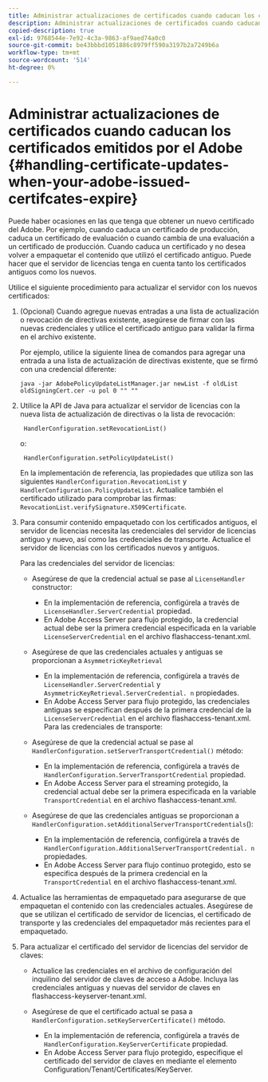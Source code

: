 ```yaml
---
title: Administrar actualizaciones de certificados cuando caducan los certificados emitidos por el Adobe
description: Administrar actualizaciones de certificados cuando caducan los certificados emitidos por el Adobe
copied-description: true
exl-id: 9768544e-7e92-4c3a-9863-af9aed74a0c0
source-git-commit: be43bbbd1051886c8979ff590a3197b2a7249b6a
workflow-type: tm+mt
source-wordcount: '514'
ht-degree: 0%

---
```


# Administrar actualizaciones de certificados cuando caducan los certificados emitidos por el Adobe {#handling-certificate-updates-when-your-adobe-issued-certifcates-expire}

Puede haber ocasiones en las que tenga que obtener un nuevo certificado del Adobe. Por ejemplo, cuando caduca un certificado de producción, caduca un certificado de evaluación o cuando cambia de una evaluación a un certificado de producción. Cuando caduca un certificado y no desea volver a empaquetar el contenido que utilizó el certificado antiguo. Puede hacer que el servidor de licencias tenga en cuenta tanto los certificados antiguos como los nuevos.

Utilice el siguiente procedimiento para actualizar el servidor con los nuevos certificados:

1. (Opcional) Cuando agregue nuevas entradas a una lista de actualización o revocación de directivas existente, asegúrese de firmar con las nuevas credenciales y utilice el certificado antiguo para validar la firma en el archivo existente.

   Por ejemplo, utilice la siguiente línea de comandos para agregar una entrada a una lista de actualización de directivas existente, que se firmó con una credencial diferente:

   ```
   java -jar AdobePolicyUpdateListManager.jar newList -f oldList oldSigningCert.cer -u pol 0 "" ""
   ```

1. Utilice la API de Java para actualizar el servidor de licencias con la nueva lista de actualización de directivas o la lista de revocación:

   ```
    HandlerConfiguration.setRevocationList() 
   ```

   o:

   ```
    HandlerConfiguration.setPolicyUpdateList()
   ```

   En la implementación de referencia, las propiedades que utiliza son las siguientes `HandlerConfiguration.RevocationList` y `HandlerConfiguration.PolicyUpdateList`. Actualice también el certificado utilizado para comprobar las firmas: `RevocationList.verifySignature.X509Certificate`.

1. Para consumir contenido empaquetado con los certificados antiguos, el servidor de licencias necesita las credenciales del servidor de licencias antiguo y nuevo, así como las credenciales de transporte. Actualice el servidor de licencias con los certificados nuevos y antiguos.

   Para las credenciales del servidor de licencias:

   * Asegúrese de que la credencial actual se pase al `LicenseHandler` constructor:

      * En la implementación de referencia, configúrela a través de `LicenseHandler.ServerCredential` propiedad.
      * En Adobe Access Server para flujo protegido, la credencial actual debe ser la primera credencial especificada en la variable `LicenseServerCredential` en el archivo flashaccess-tenant.xml.
   * Asegúrese de que las credenciales actuales y antiguas se proporcionan a `AsymmetricKeyRetrieval`

      * En la implementación de referencia, configúrela a través de `LicenseHandler.ServerCredential` y `AsymmetricKeyRetrieval.ServerCredential. n` propiedades.
      * En Adobe Access Server para flujo protegido, las credenciales antiguas se especifican después de la primera credencial de la `LicenseServerCredential` en el archivo flashaccess-tenant.xml.
   Para las credenciales de transporte:

   * Asegúrese de que la credencial actual se pase al `HandlerConfiguration.setServerTransportCredential()` método:

      * En la implementación de referencia, configúrela a través de `HandlerConfiguration.ServerTransportCredential` propiedad.
      * En Adobe Access Server para el streaming protegido, la credencial actual debe ser la primera especificada en la variable `TransportCredential` en el archivo flashaccess-tenant.xml.
   * Asegúrese de que las credenciales antiguas se proporcionan a `HandlerConfiguration.setAdditionalServerTransportCredentials`():

      * En la implementación de referencia, configúrela a través de `HandlerConfiguration.AdditionalServerTransportCredential. n` propiedades.
      * En Adobe Access Server para flujo continuo protegido, esto se especifica después de la primera credencial en la `TransportCredential` en el archivo flashaccess-tenant.xml.




1. Actualice las herramientas de empaquetado para asegurarse de que empaquetan el contenido con las credenciales actuales. Asegúrese de que se utilizan el certificado de servidor de licencias, el certificado de transporte y las credenciales del empaquetador más recientes para el empaquetado.
1. Para actualizar el certificado del servidor de licencias del servidor de claves:

   * Actualice las credenciales en el archivo de configuración del inquilino del servidor de claves de acceso a Adobe. Incluya las credenciales antiguas y nuevas del servidor de claves en flashaccess-keyserver-tenant.xml.
   * Asegúrese de que el certificado actual se pasa a `HandlerConfiguration.setKeyServerCertificate()` método.

      * En la implementación de referencia, configúrela a través de `HandlerConfiguration.KeyServerCertificate` propiedad.
      * En Adobe Access Server para flujo protegido, especifique el certificado del servidor de claves en mediante el elemento Configuration/Tenant/Certificates/KeyServer.
